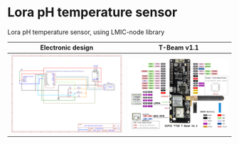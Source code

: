 # Lora pH temperature sensor
 Lora pH temperature sensor, using LMIC-node library

| Electronic design | T-Beam v1.1|
|------------|-------------|
| ![Alt text](img/Schematic.png?raw=true "Electronic design") | ![Alt text](img/T-BeamV1dot1.jpeg?raw=true "T-Beam v1.1") |



 

